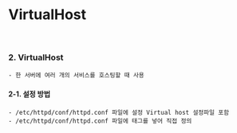 # VirtualHost 



<br>

### 2. VirtualHost 
    - 한 서버에 여러 개의 서비스를 호스팅할 때 사용
    

#### 2-1. 설정 방법 
    - /etc/httpd/conf/httpd.conf 파일에 설정 Virtual host 설정파일 포함 
    - /etc/httpd/conf/httpd.conf 파일에 태그를 넣어 직접 정의 

```plaintext

```
